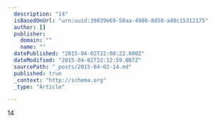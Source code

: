 ```yaml
---
  description: "14"
  isBasedOnUrl: "urn:uuid:39839e69-50aa-4980-8d50-a49c15312175"
  author: []
  publisher: 
    domain: ""
    name: ""
  datePublished: "2015-04-02T22:08:22.600Z"
  dateModified: "2015-04-02T22:12:59.087Z"
  sourcePath: "_posts/2015-04-02-14.md"
  published: true
  _context: "http://schema.org"
  _type: "Article"

---
```

14